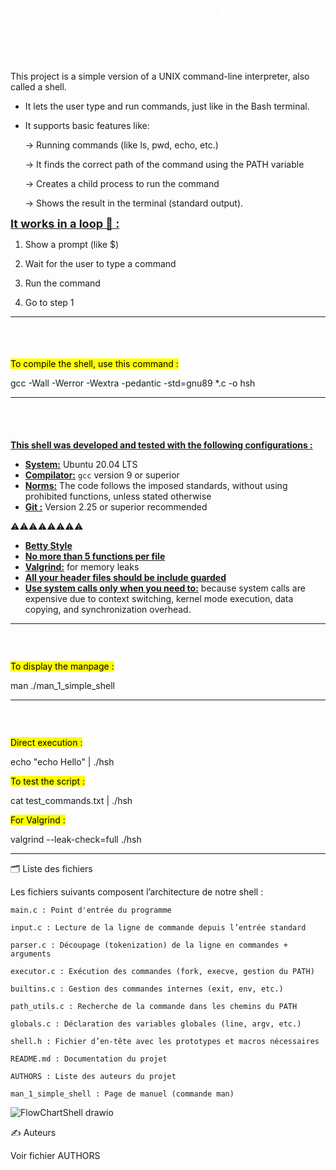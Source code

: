 <h1 align="center">
  <span style="color:white;"><strong>SIMPLE SHELL</strong></span>
</h1>

  <h2 align="left">
  <span style="color:white;"><strong>Description</strong></span>
</h2>

This project is a simple version of a UNIX command-line interpreter, also called a shell.

- It lets the user type and run commands, just like in the Bash terminal.

- It supports basic features like:

    -> Running commands (like ls, pwd, echo, etc.)

    -> It finds the correct path of the command using the PATH variable

    -> Creates a child process to run the command

    -> Shows the result in the terminal (standard output).



<span style="font-size:18px"><strong><u>It works in a loop 🔁 :</u></strong></span>

1. Show a prompt (like $)

2. Wait for the user to type a command

3. Run the command

4. Go to step 1

---

 <h3 align="blue">
  <span style="color:white;"><strong>Compilation 🛠️</strong></span>
</h3>



<mark>To compile the shell, use this command :</mark>


gcc -Wall -Werror -Wextra -pedantic -std=gnu89 *.c -o hsh


---
<h3 align="left">
  <span style="color:white;"><strong>📋 Requirements  </strong></span>
</h3>

<u><strong>This shell was developed and tested with the following configurations :</strong></u>

- <strong><u>System:</u></strong> Ubuntu 20.04 LTS  
- <strong><u>Compilator:</u></strong> <code>gcc</code> version 9 or superior  
- <strong><u>Norms:</u></strong> The code follows the imposed standards, without using prohibited functions, unless stated otherwise
- <strong><u>Git :</u></strong> Version 2.25 or superior recommended 


⚠️⚠️⚠️⚠️⚠️⚠️⚠️⚠️
- <strong><u>Betty Style</u></strong>
- <strong><u>No more than 5 functions per file</u></strong>
- <strong><u>Valgrind:</u></strong> for memory leaks
- <strong><u>All your header files should be include guarded
</u></strong> 
- <strong><u>Use system calls only when you need to:</u></strong> because system calls are expensive due to context switching, kernel mode execution, data copying, and synchronization overhead.
 
---

<h3 align="left">
  <span style="color:white;"><strong>man page</strong></span>
</h3>

<mark>To display the manpage :<mark/>

 man ./man_1_simple_shell

---

<h3 align="left">
  <span style="color:white;"><strong>How to use the Shell</strong></span>
</h3>

<mark>Direct execution :</mark>

echo "echo Hello" | ./hsh

<mark>To test the script :</mark>

cat test_commands.txt | ./hsh

<mark>For Valgrind :</mark>

valgrind --leak-check=full  ./hsh

---
🗂️ Liste des fichiers

Les fichiers suivants composent l’architecture de notre shell :

    main.c : Point d'entrée du programme

    input.c : Lecture de la ligne de commande depuis l’entrée standard

    parser.c : Découpage (tokenization) de la ligne en commandes + arguments

    executor.c : Exécution des commandes (fork, execve, gestion du PATH)

    builtins.c : Gestion des commandes internes (exit, env, etc.)

    path_utils.c : Recherche de la commande dans les chemins du PATH

    globals.c : Déclaration des variables globales (line, argv, etc.)

    shell.h : Fichier d’en-tête avec les prototypes et macros nécessaires

    README.md : Documentation du projet

    AUTHORS : Liste des auteurs du projet

    man_1_simple_shell : Page de manuel (commande man)


![FlowChartShell drawio](https://github.com/user-attachments/assets/20b5b1dd-3632-4d3b-97ae-d69b28351a32)


✍️ Auteurs

Voir fichier AUTHORS